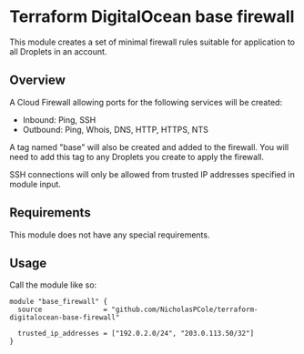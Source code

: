 # Terraform DigitalOcean base firewall

This module creates a set of minimal firewall rules suitable for application to all Droplets in an account.

## Overview

A Cloud Firewall allowing ports for the following services will be created:

* Inbound: Ping, SSH
* Outbound: Ping, Whois, DNS, HTTP, HTTPS, NTS

A tag named "base" will also be created and added to the firewall. You will need to add this tag to any Droplets you create to apply the firewall.

SSH connections will only be allowed from trusted IP addresses specified in module input.

## Requirements

This module does not have any special requirements.

## Usage

Call the module like so:

```hcl
module "base_firewall" {
  source               = "github.com/NicholasPCole/terraform-digitalocean-base-firewall"
  
  trusted_ip_addresses = ["192.0.2.0/24", "203.0.113.50/32"]
}
```

